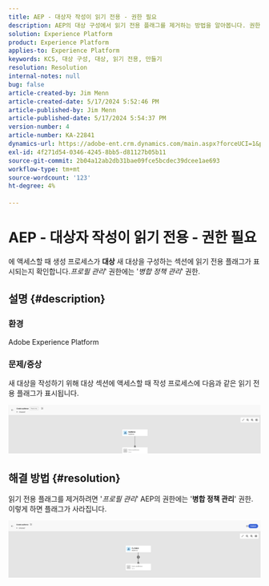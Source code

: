 ```yaml
---
title: AEP - 대상자 작성이 읽기 전용 - 권한 필요
description: AEP의 대상 구성에서 읽기 전용 플래그를 제거하는 방법을 알아봅니다. 권한에는 '병합 정책 관리' 권한이 포함되어야 합니다.
solution: Experience Platform
product: Experience Platform
applies-to: Experience Platform
keywords: KCS, 대상 구성, 대상, 읽기 전용, 만들기
resolution: Resolution
internal-notes: null
bug: false
article-created-by: Jim Menn
article-created-date: 5/17/2024 5:52:46 PM
article-published-by: Jim Menn
article-published-date: 5/17/2024 5:54:37 PM
version-number: 4
article-number: KA-22841
dynamics-url: https://adobe-ent.crm.dynamics.com/main.aspx?forceUCI=1&pagetype=entityrecord&etn=knowledgearticle&id=c1b6dc42-7614-ef11-9f8a-6045bd006268
exl-id: 4f271d54-0346-4245-8bb5-d81127b05b11
source-git-commit: 2b04a12ab2db31bae09fce5bcdec39dcee1ae693
workflow-type: tm+mt
source-wordcount: '123'
ht-degree: 4%

---
```


# AEP - 대상자 작성이 읽기 전용 - 권한 필요


에 액세스할 때 생성 프로세스가 <b>대상</b> 새 대상을 구성하는 섹션에 읽기 전용 플래그가 표시되는지 확인합니다.*프로필 관리*&#39; 권한에는 &#39;*병합 정책 관리*&#39; 권한.

## 설명 {#description}


### 환경

Adobe Experience Platform

### 문제/증상

새 대상을 작성하기 위해 대상 섹션에 액세스할 때 작성 프로세스에 다음과 같은 읽기 전용 플래그가 표시됩니다.

![](assets/___c3b6dc42-7614-ef11-9f8a-6045bd006268___.png)


## 해결 방법 {#resolution}


읽기 전용 플래그를 제거하려면 &#39;*프로필 관리*&#39; AEP의 권한에는 &#39;<b>병합 정책 관리</b>&#39; 권한. 이렇게 하면 플래그가 사라집니다.

![](assets/833c8ec9-ec56-ee11-be6f-6045bd0065f9.png)
